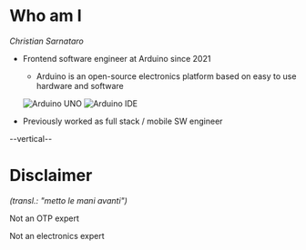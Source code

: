 # Who am I

*Christian Sarnataro*

* Frontend software engineer at Arduino since 2021
    - Arduino is an open-source electronics platform based on 
        easy to use hardware and software

    ![Arduino UNO](/slides/images/arduino_uno.png) <!-- .element: class="w-24 inline" -->
    ![Arduino IDE](/slides/images/arduino_ide.png) <!-- .element: class="w-24 inline" -->
    
    <!-- .element: class="flex justify-center gap-4" -->

* Previously worked as full stack / mobile SW engineer

--vertical--
# Disclaimer
_(transl.: "metto le mani avanti")_ <!-- .element: class="text-xl" -->

Not an OTP expert

Not an electronics expert

